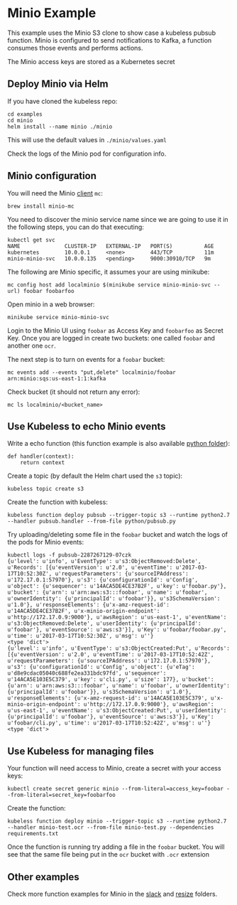 # Minio Example

This example uses the Minio S3 clone to show case a kubeless pubsub function.
Minio is configured to send notifications to Kafka, a function consumes those events and performs actions.

The Minio access keys are stored as a Kubernetes secret

## Deploy Minio via Helm

If you have cloned the kubeless repo:

```
cd examples
cd minio
helm install --name minio ./minio
```

This will use the default values in `./minio/values.yaml`

Check the logs of the Minio pod for configuration info.

## Minio configuration

You will need the Minio [client](https://github.com/minio/mc) `mc`:

```
brew install minio-mc
```

You need to discover the minio service name since we are going to use it in the following steps, you can do that executing:
```
kubectl get svc
NAME              CLUSTER-IP   EXTERNAL-IP   PORT(S)          AGE
kubernetes        10.0.0.1     <none>        443/TCP          11m
minio-minio-svc   10.0.0.135   <pending>     9000:30910/TCP   9m
```

The following are Minio specific, it assumes your are using minikube:

```
mc config host add localminio $(minikube service minio-minio-svc --url) foobar foobarfoo
```

Open minio in a web browser:
```
minikube service minio-minio-svc
```

Login to the Minio UI using `foobar` as Access Key and `foobarfoo` as Secret Key. Once you are logged in create two buckets: one called `foobar` and another one `ocr`.

The next step is to turn on events for a `foobar` bucket:

```
mc events add --events "put,delete" localminio/foobar arn:minio:sqs:us-east-1:1:kafka
```

Check bucket (it should not return any error):

```
mc ls localminio/<bucket_name>
```

## Use Kubeless to echo Minio events

Write a echo function (this function example is also available [python folder](../python/pubsub.py)):

```
def handler(context):
    return context
```

Create a topic (by default the Helm chart used the `s3` topic):

```
kubeless topic create s3
```

Create the function with kubeless:

```
kubeless function deploy pubsub --trigger-topic s3 --runtime python2.7 --handler pubsub.handler --from-file python/pubsub.py
```

Try uploading/deleting some file in the `foobar` bucket and watch the logs of the pods for Minio events:

```
kubectl logs -f pubsub-2287267129-07czk
{u'level': u'info', u'EventType': u's3:ObjectRemoved:Delete', u'Records': [{u'eventVersion': u'2.0', u'eventTime': u'2017-03-17T10:52:30Z', u'requestParameters': {u'sourceIPAddress': u'172.17.0.1:57970'}, u's3': {u'configurationId': u'Config', u'object': {u'sequencer': u'14ACA5DE4CE37B2F', u'key': u'foobar.py'}, u'bucket': {u'arn': u'arn:aws:s3:::foobar', u'name': u'foobar', u'ownerIdentity': {u'principalId': u'foobar'}}, u's3SchemaVersion': u'1.0'}, u'responseElements': {u'x-amz-request-id': u'14ACA5DE4CE37B2F', u'x-minio-origin-endpoint': u'http://172.17.0.9:9000'}, u'awsRegion': u'us-east-1', u'eventName': u's3:ObjectRemoved:Delete', u'userIdentity': {u'principalId': u'foobar'}, u'eventSource': u'aws:s3'}], u'Key': u'foobar/foobar.py', u'time': u'2017-03-17T10:52:30Z', u'msg': u''}
<type 'dict'>
{u'level': u'info', u'EventType': u's3:ObjectCreated:Put', u'Records': [{u'eventVersion': u'2.0', u'eventTime': u'2017-03-17T10:52:42Z', u'requestParameters': {u'sourceIPAddress': u'172.17.0.1:57970'}, u's3': {u'configurationId': u'Config', u'object': {u'eTag': u'd8e9cdac05040c688fe2ea331bdc97fd', u'sequencer': u'14ACA5E103E5C379', u'key': u'cli.py', u'size': 177}, u'bucket': {u'arn': u'arn:aws:s3:::foobar', u'name': u'foobar', u'ownerIdentity': {u'principalId': u'foobar'}}, u's3SchemaVersion': u'1.0'}, u'responseElements': {u'x-amz-request-id': u'14ACA5E103E5C379', u'x-minio-origin-endpoint': u'http://172.17.0.9:9000'}, u'awsRegion': u'us-east-1', u'eventName': u's3:ObjectCreated:Put', u'userIdentity': {u'principalId': u'foobar'}, u'eventSource': u'aws:s3'}], u'Key': u'foobar/cli.py', u'time': u'2017-03-17T10:52:42Z', u'msg': u''}
<type 'dict'>
```

## Use Kubeless for managing files

Your function will need access to Minio, create a secret with your access keys:

```
kubectl create secret generic minio --from-literal=access_key=foobar --from-literal=secret_key=foobarfoo
```

Create the function:

```
kubeless function deploy minio --trigger-topic s3 --runtime python2.7 --handler minio-test.ocr --from-file minio-test.py --dependencies requirements.txt
```

Once the function is running try adding a file in the `foobar` bucket. You will see that the same file  being put in the `ocr` bucket with `.ocr` extension

## Other examples

Check more function examples for Minio in the [slack](./slack) and [resize](./resize) folders.
